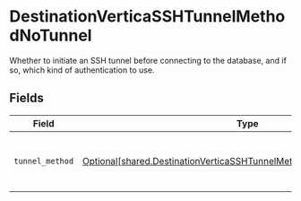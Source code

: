 # DestinationVerticaSSHTunnelMethodNoTunnel

Whether to initiate an SSH tunnel before connecting to the database, and if so, which kind of authentication to use.


## Fields

| Field                                                                                                                                                      | Type                                                                                                                                                       | Required                                                                                                                                                   | Description                                                                                                                                                |
| ---------------------------------------------------------------------------------------------------------------------------------------------------------- | ---------------------------------------------------------------------------------------------------------------------------------------------------------- | ---------------------------------------------------------------------------------------------------------------------------------------------------------- | ---------------------------------------------------------------------------------------------------------------------------------------------------------- |
| `tunnel_method`                                                                                                                                            | [Optional[shared.DestinationVerticaSSHTunnelMethodNoTunnelTunnelMethod]](undefined/models/shared/destinationverticasshtunnelmethodnotunneltunnelmethod.md) | :heavy_check_mark:                                                                                                                                         | No ssh tunnel needed to connect to database                                                                                                                |